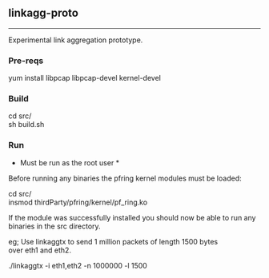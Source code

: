 ##  linkagg-proto ##
***

Experimental link aggregation prototype.


### Pre-reqs ###
  
yum install libpcap libpcap-devel kernel-devel  
  
  
### Build ###
  
cd src/  
sh build.sh  
  
  
### Run ###
* Must be run as the root user *  
  
Before running any binaries the pfring kernel modules must be loaded:  
  
cd src/  
insmod thirdParty/pfring/kernel/pf_ring.ko  
  
If the module was successfully installed you should now be able to run any
binaries in the src directory.
  
eg; Use linkaggtx to send 1 million packets of length 1500 bytes  
over eth1 and eth2. 
   
./linkaggtx -i eth1,eth2 -n 1000000 -l 1500  
  
